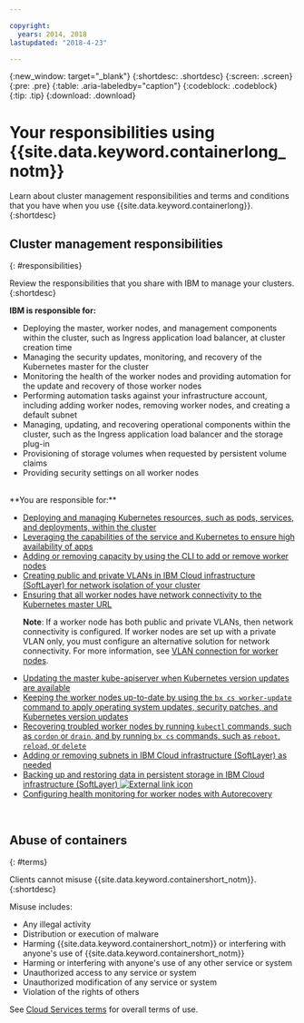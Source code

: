 ```yaml
---

copyright:
  years: 2014, 2018
lastupdated: "2018-4-23"

---
```


{:new_window: target="_blank"}
{:shortdesc: .shortdesc}
{:screen: .screen}
{:pre: .pre}
{:table: .aria-labeledby="caption"}
{:codeblock: .codeblock}
{:tip: .tip}
{:download: .download}

# Your responsibilities using {{site.data.keyword.containerlong_notm}}
Learn about cluster management responsibilities and terms and conditions that you have when you use {{site.data.keyword.containerlong}}.
{:shortdesc}

## Cluster management responsibilities
{: #responsibilities}

Review the responsibilities that you share with IBM to manage your clusters.
{:shortdesc}

**IBM is responsible for:**

- Deploying the master, worker nodes, and management components within the cluster, such as Ingress application load balancer, at cluster creation time
- Managing the security updates, monitoring, and recovery of the Kubernetes master for the cluster
- Monitoring the health of the worker nodes and providing automation for the update and recovery of those worker nodes
- Performing automation tasks against your infrastructure account, including adding worker nodes, removing worker nodes, and creating a default subnet
- Managing, updating, and recovering operational components within the cluster, such as the Ingress application load balancer and the storage plug-in
- Provisioning of storage volumes when requested by persistent volume claims
- Providing security settings on all worker nodes

</br>
**You are responsible for:**

- [Deploying and managing Kubernetes resources, such as pods, services, and deployments, within the cluster](cs_app.html#app_cli)
- [Leveraging the capabilities of the service and Kubernetes to ensure high availability of apps](cs_app.html#highly_available_apps)
- [Adding or removing capacity by using the CLI to add or remove worker nodes](cs_cli_reference.html#cs_worker_add)
- [Creating public and private VLANs in IBM Cloud infrastructure (SoftLayer) for network isolation of your cluster](/docs/infrastructure/vlans/getting-started.html#getting-started-with-vlans)
- [Ensuring that all worker nodes have network connectivity to the Kubernetes master URL](cs_firewall.html#firewall) <p>**Note**: If a worker node has both public and private VLANs, then network connectivity is configured. If worker nodes are set up with a private VLAN only, you must configure an alternative solution for network connectivity. For more information, see [VLAN connection for worker nodes](cs_clusters.html#worker_vlan_connection). </p>
- [Updating the master kube-apiserver when Kubernetes version updates are available](cs_cluster_update.html#master)
- [Keeping the worker nodes up-to-date by using the `bx cs worker-update` command to apply operating system updates, security patches, and Kubernetes version updates](cs_cluster_update.html#worker_node)
- [Recovering troubled worker nodes by running `kubectl` commands, such as `cordon` or `drain`, and by running `bx cs` commands, such as `reboot`, `reload`, or `delete`](cs_cli_reference.html#cs_worker_reboot)
- [Adding or removing subnets in IBM Cloud infrastructure (SoftLayer) as needed](cs_subnets.html#subnets)
- [Backing up and restoring data in persistent storage in IBM Cloud infrastructure (SoftLayer) ![External link icon](../icons/launch-glyph.svg "External link icon")](../services/RegistryImages/ibm-backup-restore/index.html)
- [Configuring health monitoring for worker nodes with Autorecovery](cs_health.html#autorecovery)

<br />


## Abuse of containers
{: #terms}

Clients cannot misuse {{site.data.keyword.containershort_notm}}.
{:shortdesc}

Misuse includes:

*   Any illegal activity
*   Distribution or execution of malware
*   Harming {{site.data.keyword.containershort_notm}} or interfering with anyone's use of {{site.data.keyword.containershort_notm}}
*   Harming or interfering with anyone's use of any other service or system
*   Unauthorized access to any service or system
*   Unauthorized modification of any service or system
*   Violation of the rights of others


See [Cloud Services terms](https://console.bluemix.net/docs/overview/terms-of-use/notices.html#terms) for overall terms of use.


